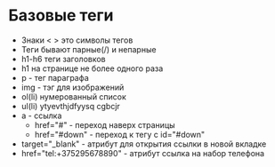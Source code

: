 # Базовые теги

- Знаки < > это символы тегов
- Теги бывают парные(/) и непарные
- h1-h6 теги заголовков
- h1 на странице не более одного раза
- p - тег параграфа
- img - тэг для изображений
- ol(li) нумерованный список
- ul(li) ytyevthjdfyysq cgbcjr
- a - ссылка
  - href="#" - переход наверх страницы
  - href="#down" - переход к тегу с id="#down"
- target="_blank" - атрибут для открытия ссылки в новой вкладке
- href="tel:+375295678890" - атрибут ссылка на набор телефона
